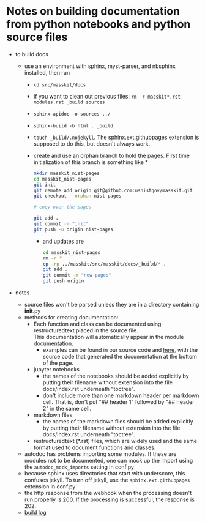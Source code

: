 # Notes on building documentation from python notebooks and python source files

* to build docs
  * use an environment with sphinx, myst-parser, and nbsphinx installed, then run
    * `cd src/masskit/docs`
    * if you want to clean out previous files: `rm -r masskit*.rst modules.rst _build sources`
    * `sphinx-apidoc -o sources ../`
    * `sphinx-build -b html . _build`
    * `touch _build/.nojekyll`.  The sphinx.ext.githubpages extension is supposed to do this, but doesn't always work.
    * create and use an orphan branch to hold the pages.  First time initialization of this branch is something like
      *

        ```bash
        mkdir masskit_nist-pages
        cd masskit_nist-pages
        git init
        git remote add origin git@github.com:usnistgov/masskit.git
        git checkout --orphan nist-pages

        # copy over the pages

        git add .
        git commit -m "init"
        git push -u origin nist-pages
        ```

      * and updates are

        ```bash
        cd masskit_nist-pages
        rm -r *
        cp -rp ../masskit/src/masskit/docs/_build/* .
        git add .
        git commit -m "new pages"
        git push origin
        ```

* notes
  * source files won't be parsed unless they are in a directory containing __init__.py
  * methods for creating documentation:
    * Each function and class can be documented using restructuredtext placed in the source file.  
      This documentation will automatically appear in the module documentation.
      * examples can be found in our source code and [here](https://thomas-cokelaer.info/tutorials/sphinx/docstring_python.html),
        with the source code that generated the documentation at the bottom of the page.
    * jupyter notebooks
      * the names of the notebooks should be added explicitly by putting their filename without extension into the file
        docs/index.rst underneath "toctree".
      * don't include more than one markdown header per markdown cell.  That is, don't put "## header 1" followed by "## header 2" in the same cell.
    * markdown files
      * the names of the markdown files should be added explicitly by putting their filename without extension into the file docs/index.rst underneath "toctree".
    * restructuredtext (*.rst) files, which are widely used and the same format used to document functions and classes.
  * autodoc has problems importing some modules.  If these are modules not to be documented, one can mock up the import using the `autodoc_mock_imports` setting in conf.py
  * because sphinx uses directories that start with underscore, this confuses jekyll.  To turn off jekyll, use the `sphinx.ext.githubpages` extension in conf.py
  * the http response from the webhook when the processing doesn't run properly is 200. If the processing is successful, the response is 202.
  * [build log](https://pages.nist.gov/masskit/build.log)
